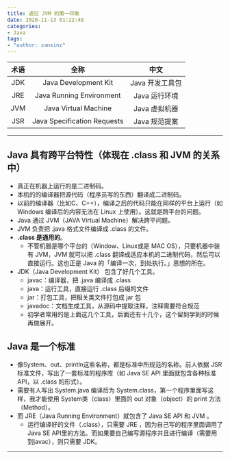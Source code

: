 ```yaml
---
title: 遇见 JVM 的第一印象
date: 2020-11-13 01:22:48
categories: 
- Java
tags: 
- "author: zanxinz"
---
```


| 术语 | 全称 | 中文 |
| :---:|  :---: | :---: |
| JDK | Java Development Kit | Java 开发工具包 |
| JRE | Java Running Environment | Java 运行环境 |
| JVM | Java Virtual Machine | Java 虚拟机器 |
| JSR | Java Specification Requests| Java 规范提案|

***

<!-- More -->

## Java 具有跨平台特性（体现在 .class 和 JVM 的关系中）

- 真正在机器上运行的是二进制码。
- 本机的的编译器把源代码（程序员写的东西）翻译成二进制码。
- 以前的编译器（比如C、C++），编译之后的代码只能在同样的平台上运行（如 Windows 编译后的内容无法在 Linux 上使用）。这就是跨平台的问题。
- Java 通过 JVM（JAVA Virtual Machine）解决跨平问题。
- JVM 负责把 .java 格式文件编译成 .class 的文件。
- **.class 是通用的**。
  - 不管机器是哪个平台的（Window、Linux或是 MAC OS），只要机器中装有 JVM，JVM 就可以把 .class 翻译成适应本机的二进制代码，然后可以直接运行。这也正是 Java 的「编译一次，到处执行。」思想的所在。
- JDK（Java Development Kit） 包含了好几个工具。
  - javac：编译器，把 .java 编译成 .class
  - java：运行工具，直接运行 .class 后缀的文件
  - jar：打包工具，把相关类文件打包成 jar 包
  - javadoc：文档生成工具，从源码中提取注释，注释需要符合规范
  - 初学者常用的是上面这几个工具，后面还有十几个，这个留到学到的时候再做展开。

## Java 是一个标准

- 像System、out、println这些名称，都是标准中所规范的名称。前人依据 JSR 标准文件，写出了一套标准的程序库（如 Java SE API 里面就包含各种标准API，以 .class 的形式）。
- 需要有人写出 System.java 编译后为 System.class，第一个程序里面写这样，我才能使用 System类（class）里面的 out 对象（object）的 print 方法（Method）。
- 而 JRE（Java Running Environment）就包含了 Java SE API 和 JVM 。
  - 运行编译好的文件（.class），只需要 JRE ，因为自己写的程序里面调用了Java SE API里的方法。而如果要自己编写源程序并且进行编译（需要用到javac），则只需要 JDK。
  
***
